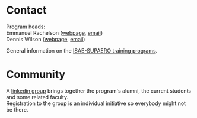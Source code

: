# Contact

Program heads:<br>
Emmanuel Rachelson ([webpage](https://personnel.isae-supaero.fr/emmanuel-rachelson), [email](mailto:emmanuel.rachelson@isae-supaero.fr))<br>
Dennis Wilson ([webpage](https://personnel.isae-supaero.fr/dennis-wilson), [email](mailto:dennis.wilson@isae-supaero.fr))<br>

General information on the [ISAE-SUPAERO training programs](http://www.isae-supaero.fr).

# Community

A [linkedin group](https://www.linkedin.com/groups/12006478) brings together the program's alumni, the current students and some related faculty.<br>
Registration to the group is an individual initiative so everybody might not be there.


